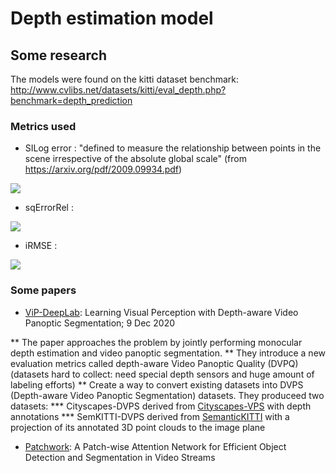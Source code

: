 # Depth estimation model

## Some research

The models were found on the kitti dataset benchmark: http://www.cvlibs.net/datasets/kitti/eval_depth.php?benchmark=depth_prediction

### Metrics used 

* SILog error : "defined to measure the relationship between points in the scene irrespective of the absolute global scale" (from https://arxiv.org/pdf/2009.09934.pdf)

<img src="https://render.githubusercontent.com/render/math?math=SILog=\frac{1}{T}\sum_{i}^{}d_{i}^{2}-\frac{1}{T^{2}}(\sum_{i}^{}d_{i})^{2}\text{,%20with%20}d_{i}=log(y_{i})-log(y_{i}^{*})">

* sqErrorRel : 

<img src="https://render.githubusercontent.com/render/math?math=SRE=\sqrt{\frac{1}{T}\sum_{i}^{}}\frac{\left|\left|y_{i}-y_{i}^{*}\right|\right|^{2}}{y_{i}^{*}}">


* iRMSE :

<img src="https://render.githubusercontent.com/render/math?math=iRMSE=\sqrt{\frac{1}{\left|N\right|}\sum_{i\in%20N}^{}\left|\frac{1}{d_{i}}-\frac{1}{d_{i}^{*}}\right|}">

### Some papers

* [ViP-DeepLab](https://arxiv.org/pdf/2012.05258.pdf): Learning Visual Perception with Depth-aware Video Panoptic
Segmentation; 9 Dec 2020

** The paper approaches the problem by jointly performing monocular depth estimation and video panoptic segmentation.
** They introduce a new evaluation metrics called depth-aware Video Panoptic Quality (DVPQ) (datasets hard to collect: need special depth sensors and huge amount of labeling efforts)
** Create a way to convert existing datasets into DVPS (Depth-aware Video Panoptic Segmentation) datasets. They produceed two datasets: 
*** Cityscapes-DVPS derived from [Cityscapes-VPS](https://paperswithcode.com/dataset/cityscapes-vps) with depth annotations 
*** SemKITTI-DVPS derived from [SemanticKITTI](http://www.semantic-kitti.org/) with a projection of its annotated 3D point clouds to the image plane


* [Patchwork](https://arxiv.org/pdf/1904.01784.pdf): A Patch-wise Attention Network for
Efficient Object Detection and Segmentation in Video Streams
